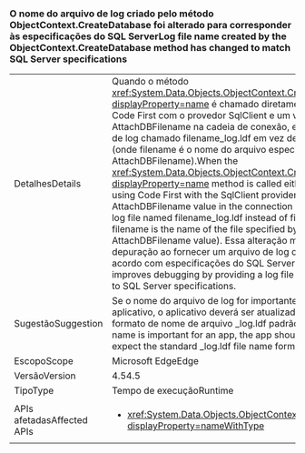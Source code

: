### <a name="log-file-name-created-by-the-objectcontextcreatedatabase-method-has-changed-to-match-sql-server-specifications"></a><span data-ttu-id="c9b09-101">O nome do arquivo de log criado pelo método ObjectContext.CreateDatabase foi alterado para corresponder às especificações do SQL Server</span><span class="sxs-lookup"><span data-stu-id="c9b09-101">Log file name created by the ObjectContext.CreateDatabase method has changed to match SQL Server specifications</span></span>

|   |   |
|---|---|
|<span data-ttu-id="c9b09-102">Detalhes</span><span class="sxs-lookup"><span data-stu-id="c9b09-102">Details</span></span>|<span data-ttu-id="c9b09-103">Quando o método <xref:System.Data.Objects.ObjectContext.CreateDatabase?displayProperty=name> é chamado diretamente ou usando Code First com o provedor SqlClient e um valor AttachDBFilename na cadeia de conexão, ele cria um arquivo de log chamado filename_log.ldf em vez de filename.ldf (onde filename é o nome do arquivo especificado pelo valor AttachDBFilename).</span><span class="sxs-lookup"><span data-stu-id="c9b09-103">When the <xref:System.Data.Objects.ObjectContext.CreateDatabase?displayProperty=name> method is called either directly or by using Code First with the SqlClient provider and an AttachDBFilename value in the connection string, it creates a log file named filename_log.ldf instead of filename.ldf (where filename is the name of the file specified by the AttachDBFilename value).</span></span> <span data-ttu-id="c9b09-104">Essa alteração melhora a depuração ao fornecer um arquivo de log chamado de acordo com especificações do SQL Server.</span><span class="sxs-lookup"><span data-stu-id="c9b09-104">This change improves debugging by providing a log file named according to SQL Server specifications.</span></span>|
|<span data-ttu-id="c9b09-105">Sugestão</span><span class="sxs-lookup"><span data-stu-id="c9b09-105">Suggestion</span></span>|<span data-ttu-id="c9b09-106">Se o nome do arquivo de log for importante para um aplicativo, o aplicativo deverá ser atualizado para esperar o formato de nome de arquivo _log.ldf padrão.</span><span class="sxs-lookup"><span data-stu-id="c9b09-106">If the log file name is important for an app, the app should be updated to expect the standard _log.ldf file name format.</span></span>|
|<span data-ttu-id="c9b09-107">Escopo</span><span class="sxs-lookup"><span data-stu-id="c9b09-107">Scope</span></span>|<span data-ttu-id="c9b09-108">Microsoft Edge</span><span class="sxs-lookup"><span data-stu-id="c9b09-108">Edge</span></span>|
|<span data-ttu-id="c9b09-109">Versão</span><span class="sxs-lookup"><span data-stu-id="c9b09-109">Version</span></span>|<span data-ttu-id="c9b09-110">4.5</span><span class="sxs-lookup"><span data-stu-id="c9b09-110">4.5</span></span>|
|<span data-ttu-id="c9b09-111">Tipo</span><span class="sxs-lookup"><span data-stu-id="c9b09-111">Type</span></span>|<span data-ttu-id="c9b09-112">Tempo de execução</span><span class="sxs-lookup"><span data-stu-id="c9b09-112">Runtime</span></span>|
|<span data-ttu-id="c9b09-113">APIs afetadas</span><span class="sxs-lookup"><span data-stu-id="c9b09-113">Affected APIs</span></span>|<ul><li><xref:System.Data.Objects.ObjectContext.CreateDatabase?displayProperty=nameWithType></li></ul>|

